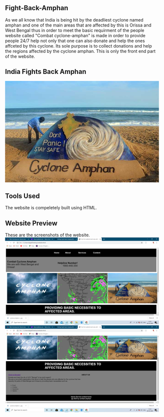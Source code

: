 ## Fight-Back-Amphan
As we all know that India is being hit by the deadliest cyclone named amphan and one of the main areas that are affected by this is Orissa and West Bengal thus in order to meet the basic requirment of the people website called "Combat cyclone-amphan" is made in order to provide people 24/7 help not only that one can also donate and help the ones affceted by this cyclone.
Its sole purpose is to collect donations and help the regions affected by the cyclone amphan.
This is only the front end part of the website.
## India Fights Back Amphan
![](amphan.jpg)
## Tools Used
The website is compeletely built using HTML.
## Website Preview
These are the screenshots of the website.
![](websiteimg1.png)
![](websiteimg2.png)

